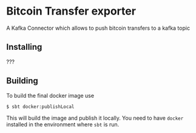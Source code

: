 # Bitcoin Transfer exporter

A Kafka Connector which allows to push bitcoin transfers to a kafka topic


## Installing

???

## Building

To build the final docker image use

``` sh
$ sbt docker:publishLocal
```

This will build the image and publish it locally. You need to have
`docker` installed in the environment where `sbt` is run.


